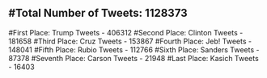 #Total Number of Tweets: 1128373 
---
#First Place: Trump Tweets - 406312
#Second Place: Clinton Tweets - 181658
#Third Place: Cruz Tweets - 153867
#Fourth Place: Jeb! Tweets - 148041
#Fifth Place: Rubio Tweets - 112766
#Sixth Place: Sanders Tweets - 87378
#Seventh Place: Carson Tweets - 21948
#Last Place: Kasich Tweets - 16403
